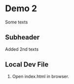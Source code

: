 # Demo 2

Some texts

## Subheader

Added 2nd texts

## Local Dev File

1. Open index.html in browser.